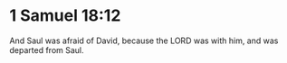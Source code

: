 # 1 Samuel 18:12

And Saul was afraid of David, because the LORD was with him, and was departed from Saul.